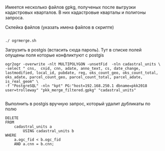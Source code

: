 Имеется несколько файлов gpkg, полученых после выгрузки кадастровых кварталов. В них кадастровые кварталы и полигоны запроса.

Склейка файлов (указать имена файлов в скрипте)

```

./ ogrmerge.sh

```

Загрузить в postgis (встасить сюда пароль). Тут в списке полей опущены поля которые конфликтуют с postgis
```
ogr2ogr -overwrite -nlt MULTIPOLYGON -unsetFid  -nln cadastral_units \
-select " cns,  cnid, cnn, adate, anno_text, cs, date_change, lastmodified, local_id, pubdate, reg, oks_count_geo, oks_count_total, oks_adate, parcel_count_geo, parcel_count_total, parcel_adate, is_real_geom" \
-f "PostgreSQL" -nln "kpt" PG:"host=192.168.250.1 dbname=pkk2018 user=trolleway" "pkk_merge_filtered.gpkg" "cadastral_units"


```
Выполнить в postgis вручную запрос, который удалит дубликаты по полю

```
DELETE
FROM
    cadastral_units a
        USING cadastral_units b
WHERE
    a.ogc_fid < b.ogc_fid
    AND a.cnn = b.cnn;
```
